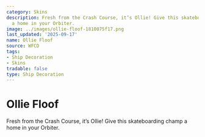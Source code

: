 ```yaml
---
category: Skins
description: Fresh from the Crash Course, it’s Ollie! Give this skateboarding champ
  a home in your Orbiter.
image: ../images/ollie-floof-1810075f17.png
last_updated: '2025-09-17'
name: Ollie Floof
source: WFCD
tags:
- Ship Decoration
- Skins
tradable: false
type: Ship Decoration
---
```


# Ollie Floof

Fresh from the Crash Course, it’s Ollie! Give this skateboarding champ a home in your Orbiter.

